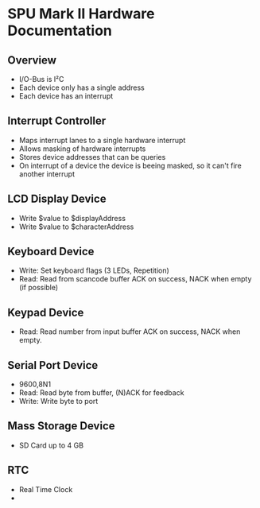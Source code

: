 # SPU Mark II Hardware Documentation

## Overview
- I/O-Bus is I²C
- Each device only has a single address
- Each device has an interrupt

## Interrupt Controller
- Maps interrupt lanes to a single hardware interrupt
- Allows masking of hardware interrupts
- Stores device addresses that can be queries
- On interrupt of a device the device is beeing masked, 
  so it can't fire another interrupt

## LCD Display Device
- Write $value to $displayAddress
- Write $value to $characterAddress

## Keyboard Device
- Write:
		Set keyboard flags (3 LEDs, Repetition)
- Read:
		Read from scancode buffer
		ACK on success, NACK when empty (if possible)

## Keypad Device
- Read:
		Read number from input buffer
		ACK on success, NACK when empty.

## Serial Port Device
- 9600,8N1
- Read:  Read byte from buffer, (N)ACK for feedback
- Write: Write byte to port

## Mass Storage Device
- SD Card up to 4 GB

## RTC
- Real Time Clock
- 